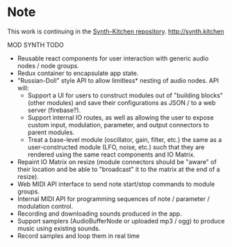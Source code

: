# Note
This work is continuing in the [Synth-Kitchen repository](https://github.com/spencerudnick/synth-kitchen).
http://synth.kitchen

MOD SYNTH TODO
* Reusable react components for user interaction with generic audio nodes / node groups.
* Redux container to encapsulate app state.
* "Russian-Doll" style API to allow limitless* nesting of audio nodes. API will:
  - Support a UI for users to construct modules out of "building blocks" (other modules) and save their configurations as JSON / to a web server (firebase?).
  - Support internal IO routes, as well as allowing the user to expose custom input, modulation, parameter, and output connectors to parent modules.
  - Treat a base-level module (oscillator, gain, filter, etc.) the same as a user-constructed module (LFO, noise, etc.) such that they are rendered using the same react components and IO Matrix.
* Repaint IO Matrix on resize (module connectors should be "aware" of their location and be able to "broadcast" it to the matrix at the end of a resize).
* Web MIDI API interface to send note start/stop commands to module groups.
* Internal MIDI API for programming sequences of note / parameter / modulation control.
* Recording and downloading sounds produced in the app.
* Support samplers (AudioBufferNode or uploaded mp3 / ogg) to produce music using existing sounds.
* Record samples and loop them in real time
